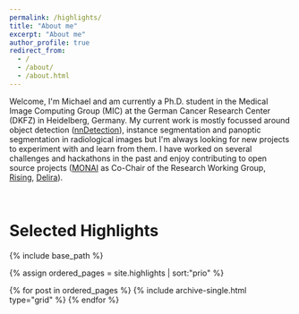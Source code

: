 ```yaml
---
permalink: /highlights/
title: "About me"
excerpt: "About me"
author_profile: true
redirect_from: 
  - /
  - /about/
  - /about.html
---
```


Welcome, I'm Michael and am currently a Ph.D. student in the Medical Image Computing Group (MIC) at the German Cancer Research Center (DKFZ) in Heidelberg, Germany. My current work is mostly focussed around object detection ([nnDetection](https://github.com/MIC-DKFZ/nnDetection)), instance segmentation and panoptic segmentation in radiological images but I'm always looking for new projects to experiment with and learn from them. I have worked on several challenges and hackathons in the past and enjoy contributing to open source projects ([MONAI](https://github.com/Project-MONAI/MONAI) as Co-Chair of the Research Working Group, [Rising](https://github.com/PhoenixDL/rising), [Delira](https://github.com/delira-dev/delira)).

<br>

# Selected Highlights

<p>

{% include base_path %}

{% assign ordered_pages = site.highlights | sort:"prio" %}

{% for post in ordered_pages %}
  {% include archive-single.html type="grid" %}
{% endfor %}
</p>